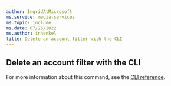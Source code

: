 ```yaml
---
author: IngridAtMicrosoft
ms.service: media-services
ms.topic: include
ms.date: 07/25/2022
ms.author: inhenkel
title: Delete an account filter with the CLI
---
```


## Delete an account filter with the CLI

For more information about this command, see the [CLI reference](/cli/azure/ams/account-filter?view=azure-cli-latest&preserve-view=true#az-ams-account-filter-delete).
